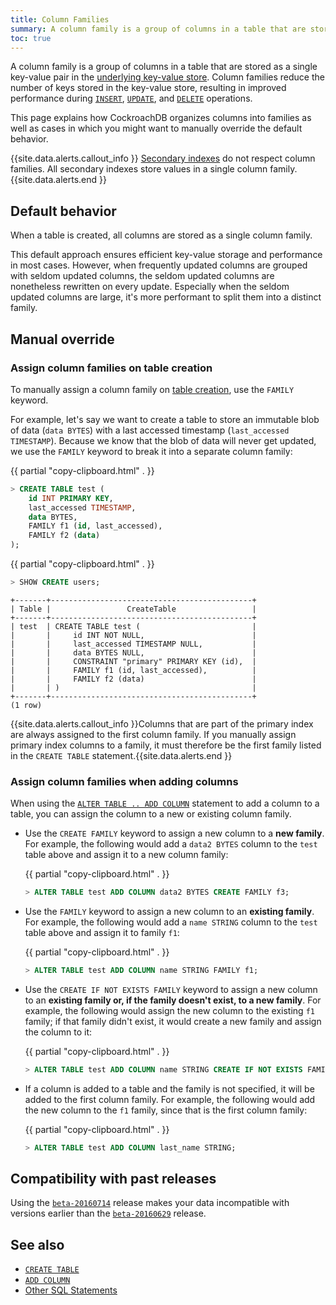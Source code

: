 ```yaml
---
title: Column Families
summary: A column family is a group of columns in a table that are stored as a single key-value pair in the underlying key-value store.
toc: true
---
```


A column family is a group of columns in a table that are stored as a single key-value pair in the [underlying key-value store](architecture/storage-layer.html). Column families reduce the number of keys stored in the key-value store, resulting in improved performance during [`INSERT`](insert.html), [`UPDATE`](update.html), and [`DELETE`](delete.html) operations.

This page explains how CockroachDB organizes columns into families as well as cases in which you might want to manually override the default behavior.

{{site.data.alerts.callout_info }}
[Secondary indexes](indexes.html) do not respect column families. All secondary indexes store values in a single column family.
{{site.data.alerts.end }}

## Default behavior

When a table is created, all columns are stored as a single column family.  

This default approach ensures efficient key-value storage and performance in most cases. However, when frequently updated columns are grouped with seldom updated columns, the seldom updated columns are nonetheless rewritten on every update. Especially when the seldom updated columns are large, it's more performant to split them into a distinct family.

## Manual override

### Assign column families on table creation

To manually assign a column family on [table creation](create-table.html), use the `FAMILY` keyword.  

For example, let's say we want to create a table to store an immutable blob of data (`data BYTES`) with a last accessed timestamp (`last_accessed TIMESTAMP`). Because we know that the blob of data will never get updated, we use the `FAMILY` keyword to break it into a separate column family:

{{ partial "copy-clipboard.html" . }}
~~~ sql
> CREATE TABLE test (
    id INT PRIMARY KEY,
    last_accessed TIMESTAMP,
    data BYTES,
    FAMILY f1 (id, last_accessed),
    FAMILY f2 (data)
);
~~~

{{ partial "copy-clipboard.html" . }}
~~~ sql
> SHOW CREATE users;
~~~

~~~
+-------+---------------------------------------------+
| Table |                 CreateTable                 |
+-------+---------------------------------------------+
| test  | CREATE TABLE test (                         |
|       |     id INT NOT NULL,                        |
|       |     last_accessed TIMESTAMP NULL,           |
|       |     data BYTES NULL,                        |
|       |     CONSTRAINT "primary" PRIMARY KEY (id),  |
|       |     FAMILY f1 (id, last_accessed),          |
|       |     FAMILY f2 (data)                        |
|       | )                                           |
+-------+---------------------------------------------+
(1 row)
~~~

{{site.data.alerts.callout_info }}Columns that are part of the primary index are always assigned to the first column family. If you manually assign primary index columns to a family, it must therefore be the first family listed in the <code>CREATE TABLE</code> statement.{{site.data.alerts.end }}

### Assign column families when adding columns

When using the [`ALTER TABLE .. ADD COLUMN`](add-column.html) statement to add a column to a table, you can assign the column to a new or existing column family.

- Use the `CREATE FAMILY` keyword to assign a new column to a **new family**. For example, the following would add a `data2 BYTES` column to the `test` table above and assign it to a new column family:

  {{ partial "copy-clipboard.html" . }}
  ~~~ sql
  > ALTER TABLE test ADD COLUMN data2 BYTES CREATE FAMILY f3;
  ~~~

- Use the `FAMILY` keyword to assign a new column to an **existing family**. For example, the following would add a `name STRING` column to the `test` table above and assign it to family `f1`:

  {{ partial "copy-clipboard.html" . }}
  ~~~ sql
  > ALTER TABLE test ADD COLUMN name STRING FAMILY f1;
  ~~~

- Use the `CREATE IF NOT EXISTS FAMILY` keyword to assign a new column to an **existing family or, if the family doesn't exist, to a new family**. For example, the following would assign the new column to the existing `f1` family; if that family didn't exist, it would create a new family and assign the column to it:

  {{ partial "copy-clipboard.html" . }}
  ~~~ sql
  > ALTER TABLE test ADD COLUMN name STRING CREATE IF NOT EXISTS FAMILY f1;
  ~~~

- If a column is added to a table and the family is not specified, it will be added to the first column family. For example, the following would add the new column to the `f1` family, since that is the first column family:

  {{ partial "copy-clipboard.html" . }}
  ~~~ sql
  > ALTER TABLE test ADD COLUMN last_name STRING;
  ~~~

## Compatibility with past releases

Using the [`beta-20160714`](../releases/beta-20160714.html) release makes your data incompatible with versions earlier than the [`beta-20160629`](../releases/beta-20160629.html) release.

## See also

- [`CREATE TABLE`](create-table.html)
- [`ADD COLUMN`](add-column.html)
- [Other SQL Statements](sql-statements.html)
